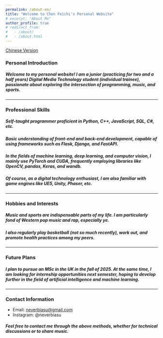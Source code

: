```yaml
---
permalink: /about-en/
title: "Welcome to Chen Feichi's Personal Website"
# excerpt: "About Me"
author_profile: true
# redirect_from: 
#   - /about/
#   - /about.html
---
```

[Chinese Version](./about.md)

### Personal Introduction
##### Welcome to my personal website! I am a junior (practicing for two and a half years) Digital Media Technology student (individual trainee), passionate about exploring the intersection of programming, music, and sports.

---

### Professional Skills
##### Self-taught programmer proficient in Python, C++, JavaScript, SQL, C#, etc.
##### Basic understanding of front-end and back-end development, capable of using frameworks such as Flask, Django, and FastAPI.
##### In the fields of machine learning, deep learning, and computer vision, I mainly use PyTorch and CUDA, frequently employing libraries like OpenCV, pandas, Keras, and wandb.
##### Of course, as a digital technology enthusiast, I am also familiar with game engines like UE5, Unity, Phaser, etc.

---

### Hobbies and Interests
##### Music and sports are indispensable parts of my life. I am particularly fond of Western pop music and rap, especially ye.
##### I also regularly play basketball (not so much recently), work out, and promote health practices among my peers.

---

### Future Plans
##### I plan to pursue an MSc in the UK in the fall of 2025. At the same time, I am looking for internship opportunities next semester, hoping to develop further in the field of artificial intelligence and machine learning.

---

### Contact Information
- Email: neverbiasu@gmail.com
- Instagram: @neverbiasu

##### Feel free to contact me through the above methods, whether for technical discussions or to share music.
